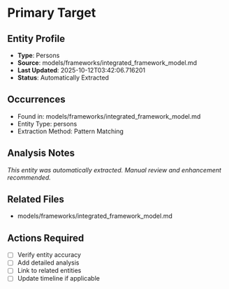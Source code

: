 # Primary Target

## Entity Profile
- **Type**: Persons
- **Source**: models/frameworks/integrated_framework_model.md
- **Last Updated**: 2025-10-12T03:42:06.716201
- **Status**: Automatically Extracted

## Occurrences
- Found in: models/frameworks/integrated_framework_model.md
- Entity Type: persons
- Extraction Method: Pattern Matching

## Analysis Notes
*This entity was automatically extracted. Manual review and enhancement recommended.*

## Related Files
- models/frameworks/integrated_framework_model.md

## Actions Required
- [ ] Verify entity accuracy
- [ ] Add detailed analysis
- [ ] Link to related entities
- [ ] Update timeline if applicable
